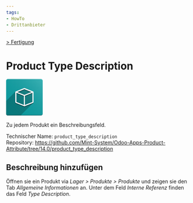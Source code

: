 ```yaml
---
tags:
- HowTo
- Drittanbieter
---
```

[> Fertigung](Fertigung.md)
# Product Type Description
![icon_oms_box](assets/icon_oms_box.png)

Zu jedem Produkt ein Beschreibungsfeld.

Technischer Name: `product_type_description`\
Repository: <https://github.com/Mint-System/Odoo-Apps-Product-Attribute/tree/14.0/product_type_description>

## Beschreibung hinzufügen

Öffnen sie ein Produkt via *Lager > Produkte > Produkte* und zeigen sie den Tab *Allgemeine Informationen* an. Unter dem Feld *Interne Referenz* finden das Feld *Type Description*.